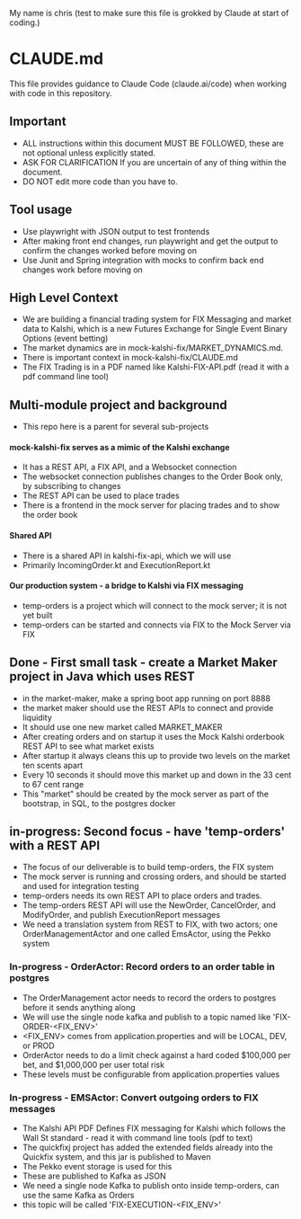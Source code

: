 My name is chris (test to make sure this file is grokked by Claude at start of coding.)

# CLAUDE.md

This file provides guidance to Claude Code (claude.ai/code) when working with code in this repository.

## Important

- ALL instructions within this document MUST BE FOLLOWED, these are not optional unless explicitly stated.
- ASK FOR CLARIFICATION If you are uncertain of any of thing within the document.
- DO NOT edit more code than you have to.

## Tool usage

- Use playwright with JSON output to test frontends
- After making front end changes, run playwright and get the output to confirm the changes worked before moving on
- Use Junit and Spring integration with mocks to confirm back end changes work before moving on

## High Level Context
- We are building a financial trading system for FIX Messaging and market data to Kalshi, which is a new Futures Exchange for Single Event Binary Options (event betting)
- The market dynamics are in mock-kalshi-fix/MARKET_DYNAMICS.md.
- There is important context in mock-kalshi-fix/CLAUDE.md
- The FIX Trading is in a PDF named like Kalshi-FIX-API.pdf (read it with a pdf command line tool)

## Multi-module project and background
- This repo here is a parent for several sub-projects 

#### mock-kalshi-fix serves as a mimic of the Kalshi exchange
- It has a REST API, a FIX API, and a Websocket connection
- The websocket connection publishes changes to the Order Book only, by subscribing to changes
- The REST API can be used to place trades
- There is a frontend in the mock server for placing trades and to show the order book

#### Shared API 
- There is a shared API in kalshi-fix-api, which we will use
- Primarily IncomingOrder.kt and ExecutionReport.kt

#### Our production system - a bridge to Kalshi via FIX messaging
- temp-orders is a project which will connect to the mock server; it is not yet built
- temp-orders can be started and connects via FIX to the Mock Server via FIX

## Done - First small task - create a Market Maker project in Java which uses REST
- in the market-maker, make a spring boot app running on port 8888
- the market maker should use the REST APIs to connect and provide liquidity
- It should use one new market called MARKET_MAKER
- After creating orders and on startup it uses the Mock Kalshi orderbook REST API to see what market exists
- After startup it always cleans this up to provide two levels on the market ten scents apart
- Every 10 seconds it should move this market up and down in the 33 cent to 67 cent range
- This "market" should be created by the mock server as part of the bootstrap, in SQL, to the postgres docker

## in-progress:  Second focus - have 'temp-orders' with a REST API
- The focus of our deliverable is to build temp-orders, the FIX system
- The mock server is running and crossing orders, and should be started and used for integration testing
- temp-orders needs its own REST API to place orders and trades.
- The temp-orders REST API will use the NewOrder, CancelOrder, and ModifyOrder, and publish ExecutionReport messages
- We need a translation system from REST to FIX, with two actors; one OrderManagementActor and one called EmsActor, using the Pekko system

### In-progress - OrderActor: Record orders to an order table in postgres
- The OrderManagement actor needs to record the orders to postgres before it sends anything along
- We will use the single node kafka and publish to a topic named like 'FIX-ORDER-<FIX_ENV>'
- <FIX_ENV> comes from application.properties and will be LOCAL, DEV, or PROD
- OrderActor needs to do a limit check against a hard coded $100,000 per bet, and $1,000,000 per user total risk
- These levels must be configurable from application.properties values

### In-progress - EMSActor: Convert outgoing orders to FIX messages
- The Kalshi API PDF Defines FIX messaging for Kalshi which follows the Wall St standard - read it with command line tools (pdf to text)
- The quickfixj project has added the extended fields already into the Quickfix system, and this jar is published to Maven
- The Pekko event storage is used for this
- These are published to Kafka as JSON
- We need a single node Kafka to publish onto inside temp-orders, can use the same Kafka as Orders
- this topic will be called 'FIX-EXECUTION-<FIX_ENV>'

